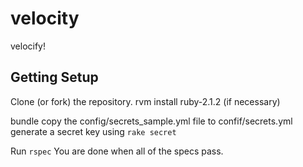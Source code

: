 velocity
========

velocify!

Getting Setup
-------------

Clone (or fork) the repository.
rvm install ruby-2.1.2 (if necessary)

bundle
copy the config/secrets_sample.yml file to confif/secrets.yml
generate a secret key using `rake secret`

Run `rspec`
You are done when all of the specs pass.

